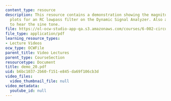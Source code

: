 ```yaml
---
content_type: resource
description: This resource contains a demonstration showing the magnitude and phase
  plots for an RC lowpass filter on the Dynamic Signal Analyzer. Also allow students
  to hear the sine tone.
file: https://ol-ocw-studio-app-qa.s3.amazonaws.com/courses/6-002-circuits-and-electronics-spring-2007/b6bc10372b60f151e845da69f106cb3d_demo_20.pdf
file_type: application/pdf
learning_resource_types:
- Lecture Videos
ocw_type: OCWFile
parent_title: Video Lectures
parent_type: CourseSection
resourcetype: Document
title: demo_20.pdf
uid: b6bc1037-2b60-f151-e845-da69f106cb3d
video_files:
  video_thumbnail_file: null
video_metadata:
  youtube_id: null
---
```

